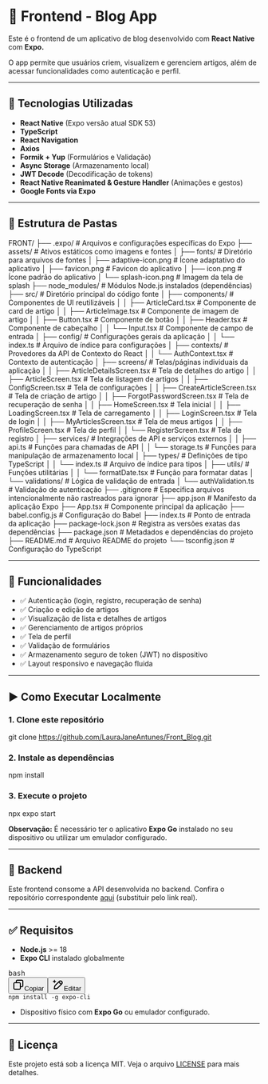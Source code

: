 # 📱 Frontend - Blog App

Este é o frontend de um aplicativo de blog desenvolvido com  **React Native** com **Expo.**

O app permite que usuários criem, visualizem e gerenciem artigos, além de acessar funcionalidades como autenticação e perfil.

---

## 🚀 Tecnologias Utilizadas

* **React Native** (Expo versão atual SDK 53)
* **TypeScript**
* **React Navigation**
* **Axios**
* **Formik + Yup** (Formulários e Validação)
* **Async Storage** (Armazenamento local)
* **JWT Decode** (Decodificação de tokens)
* **React Native Reanimated & Gesture Handler** (Animações e gestos)
* **Google Fonts via Expo**

---

## 📂 Estrutura de Pastas

FRONT/
├── .expo/                     # Arquivos e configurações específicas do Expo
├── assets/                    # Ativos estáticos como imagens e fontes
│   ├── fonts/                 # Diretório para arquivos de fontes
│   ├── adaptive-icon.png      # Ícone adaptativo do aplicativo
│   ├── favicon.png            # Favicon do aplicativo
│   ├── icon.png               # Ícone padrão do aplicativo
│   └── splash-icon.png        # Imagem da tela de splash
├── node_modules/              # Módulos Node.js instalados (dependências)
├── src/                       # Diretório principal do código fonte
│   ├── components/            # Componentes de UI reutilizáveis
│   │   ├── ArticleCard.tsx    # Componente de card de artigo
│   │   ├── ArticleImage.tsx   # Componente de imagem de artigo
│   │   ├── Button.tsx         # Componente de botão
│   │   ├── Header.tsx         # Componente de cabeçalho
│   │   └── Input.tsx          # Componente de campo de entrada
│   ├── config/                # Configurações gerais da aplicação
│   │   └── index.ts           # Arquivo de índice para configurações
│   ├── contexts/              # Provedores da API de Contexto do React
│   │   └── AuthContext.tsx    # Contexto de autenticação
│   ├── screens/               # Telas/páginas individuais da aplicação
│   │   ├── ArticleDetailsScreen.tsx # Tela de detalhes do artigo
│   │   ├── ArticleScreen.tsx        # Tela de listagem de artigos
│   │   ├── ConfigScreen.tsx         # Tela de configurações
│   │   ├── CreateArticleScreen.tsx  # Tela de criação de artigo
│   │   ├── ForgotPasswordScreen.tsx # Tela de recuperação de senha
│   │   ├── HomeScreen.tsx           # Tela inicial
│   │   ├── LoadingScreen.tsx        # Tela de carregamento
│   │   ├── LoginScreen.tsx          # Tela de login
│   │   ├── MyArticlesScreen.tsx     # Tela de meus artigos
│   │   ├── ProfileScreen.tsx        # Tela de perfil
│   │   └── RegisterScreen.tsx       # Tela de registro
│   ├── services/              # Integrações de API e serviços externos
│   │   ├── api.ts             # Funções para chamadas de API
│   │   └── storage.ts         # Funções para manipulação de armazenamento local
│   ├── types/                 # Definições de tipo TypeScript
│   │   └── index.ts           # Arquivo de índice para tipos
│   ├── utils/                 # Funções utilitárias
│   │   └── formatDate.tsx     # Função para formatar datas
│   └── validations/           # Lógica de validação de entrada
│       └── authValidation.ts  # Validação de autenticação
├── .gitignore                 # Especifica arquivos intencionalmente não rastreados para ignorar
├── app.json                   # Manifesto da aplicação Expo
├── App.tsx                    # Componente principal da aplicação
├── babel.config.js            # Configuração do Babel
├── index.ts                   # Ponto de entrada da aplicação
├── package-lock.json          # Registra as versões exatas das dependências
├── package.json               # Metadados e dependências do projeto
├── README.md                  # Arquivo README do projeto
└── tsconfig.json              # Configuração do TypeScript

---

## 🔧 Funcionalidades

* ✅ Autenticação (login, registro, recuperação de senha)
* ✅ Criação e edição de artigos
* ✅ Visualização de lista e detalhes de artigos
* ✅ Gerenciamento de artigos próprios
* ✅ Tela de perfil
* ✅ Validação de formulários
* ✅ Armazenamento seguro de token (JWT) no dispositivo
* ✅ Layout responsivo e navegação fluida

---

## ▶️ Como Executar Localmente

### 1. Clone este repositório

git clone https://github.com/LauraJaneAntunes/Front_Blog.git

### 2. Instale as dependências

npm install

### 3. Execute o projeto

npx expo start

**Observação:** É necessário ter o aplicativo **Expo Go** instalado no seu dispositivo ou utilizar um emulador configurado.

---

## 🔗 Backend

Este frontend consome a API desenvolvida no backend. Confira o repositório correspondente [aqui](https://github.com/LauraJaneAntunes/Back_Blog) (substituir pelo link real).

---

## ✅ Requisitos

* **Node.js** >= 18
* **Expo CLI** instalado globalmente

<pre class="overflow-visible!" data-start="3080" data-end="3115"><div class="contain-inline-size rounded-md border-[0.5px] border-token-border-medium relative bg-token-sidebar-surface-primary"><div class="flex items-center text-token-text-secondary px-4 py-2 text-xs font-sans justify-between h-9 bg-token-sidebar-surface-primary dark:bg-token-main-surface-secondary select-none rounded-t-[5px]">bash</div><div class="sticky top-9"><div class="absolute end-0 bottom-0 flex h-9 items-center pe-2"><div class="bg-token-sidebar-surface-primary text-token-text-secondary dark:bg-token-main-surface-secondary flex items-center rounded-sm px-2 font-sans text-xs"><button class="flex gap-1 items-center select-none px-4 py-1" aria-label="Copiar"><svg width="24" height="24" viewBox="0 0 24 24" fill="none" xmlns="http://www.w3.org/2000/svg" class="icon-xs"><path fill-rule="evenodd" clip-rule="evenodd" d="M7 5C7 3.34315 8.34315 2 10 2H19C20.6569 2 22 3.34315 22 5V14C22 15.6569 20.6569 17 19 17H17V19C17 20.6569 15.6569 22 14 22H5C3.34315 22 2 20.6569 2 19V10C2 8.34315 3.34315 7 5 7H7V5ZM9 7H14C15.6569 7 17 8.34315 17 10V15H19C19.5523 15 20 14.5523 20 14V5C20 4.44772 19.5523 4 19 4H10C9.44772 4 9 4.44772 9 5V7ZM5 9C4.44772 9 4 9.44772 4 10V19C4 19.5523 4.44772 20 5 20H14C14.5523 20 15 19.5523 15 19V10C15 9.44772 14.5523 9 14 9H5Z" fill="currentColor"></path></svg>Copiar</button><span class="" data-state="closed"><button class="flex items-center gap-1 px-4 py-1 select-none"><svg width="24" height="24" viewBox="0 0 24 24" fill="none" xmlns="http://www.w3.org/2000/svg" class="icon-xs"><path d="M2.5 5.5C4.3 5.2 5.2 4 5.5 2.5C5.8 4 6.7 5.2 8.5 5.5C6.7 5.8 5.8 7 5.5 8.5C5.2 7 4.3 5.8 2.5 5.5Z" fill="currentColor" stroke="currentColor" stroke-linecap="round" stroke-linejoin="round"></path><path d="M5.66282 16.5231L5.18413 19.3952C5.12203 19.7678 5.09098 19.9541 5.14876 20.0888C5.19933 20.2067 5.29328 20.3007 5.41118 20.3512C5.54589 20.409 5.73218 20.378 6.10476 20.3159L8.97693 19.8372C9.72813 19.712 10.1037 19.6494 10.4542 19.521C10.7652 19.407 11.0608 19.2549 11.3343 19.068C11.6425 18.8575 11.9118 18.5882 12.4503 18.0497L20 10.5C21.3807 9.11929 21.3807 6.88071 20 5.5C18.6193 4.11929 16.3807 4.11929 15 5.5L7.45026 13.0497C6.91175 13.5882 6.6425 13.8575 6.43197 14.1657C6.24513 14.4392 6.09299 14.7348 5.97903 15.0458C5.85062 15.3963 5.78802 15.7719 5.66282 16.5231Z" stroke="currentColor" stroke-width="2" stroke-linecap="round" stroke-linejoin="round"></path><path d="M14.5 7L18.5 11" stroke="currentColor" stroke-width="2" stroke-linecap="round" stroke-linejoin="round"></path></svg>Editar</button></span></div></div></div><div class="overflow-y-auto p-4" dir="ltr"><code class="whitespace-pre! language-bash"><span><span>npm install -g expo-cli
</span></span></code></div></div></pre>

* Dispositivo físico com **Expo Go** ou emulador configurado.

---

## 📜 Licença

Este projeto está sob a licença MIT. Veja o arquivo [LICENSE]() para mais detalhes.
